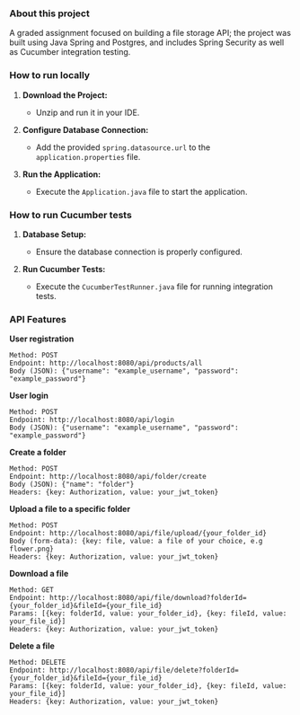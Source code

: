### About this project
A graded assignment focused on building a file storage API; the project was built using Java Spring and Postgres, and includes Spring Security as well as Cucumber integration testing.

### How to run locally
1. **Download the Project:**
    - Unzip and run it in your IDE.


2. **Configure Database Connection:**
    - Add the provided `spring.datasource.url` to the `application.properties` file.


3. **Run the Application:**
    - Execute the `Application.java` file to start the application.

### How to run Cucumber tests
1. **Database Setup:**
    - Ensure the database connection is properly configured.


2. **Run Cucumber Tests:**
    - Execute the `CucumberTestRunner.java` file for running integration tests.

### API Features

**User registration**
```
Method: POST
Endpoint: http://localhost:8080/api/products/all
Body (JSON): {"username": "example_username", "password": "example_password"}
```
**User login**
```
Method: POST
Endpoint: http://localhost:8080/api/login
Body (JSON): {"username": "example_username", "password": "example_password"}
```
**Create a folder**
```
Method: POST
Endpoint: http://localhost:8080/api/folder/create
Body (JSON): {"name": "folder"}
Headers: {key: Authorization, value: your_jwt_token}
```

**Upload a file to a specific folder**
```
Method: POST
Endpoint: http://localhost:8080/api/file/upload/{your_folder_id}
Body (form-data): {key: file, value: a file of your choice, e.g flower.png}
Headers: {key: Authorization, value: your_jwt_token}
```

**Download a file**
```
Method: GET
Endpoint: http://localhost:8080/api/file/download?folderId={your_folder_id}&fileId={your_file_id}
Params: [{key: folderId, value: your_folder_id}, {key: fileId, value: your_file_id}]
Headers: {key: Authorization, value: your_jwt_token}
```

**Delete a file**
```
Method: DELETE
Endpoint: http://localhost:8080/api/file/delete?folderId={your_folder_id}&fileId={your_file_id}
Params: [{key: folderId, value: your_folder_id}, {key: fileId, value: your_file_id}]
Headers: {key: Authorization, value: your_jwt_token}
```
    